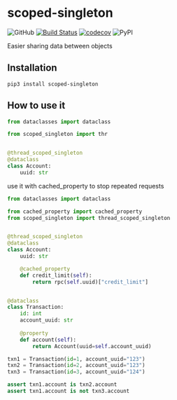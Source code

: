 # scoped-singleton
![GitHub](https://img.shields.io/github/license/Ed-XCF/scoped-singleton)
[![Build Status](https://app.travis-ci.com/Ed-XCF/redis-property.svg?branch=main)](https://app.travis-ci.com/Ed-XCF/scoped-singleton)
[![codecov](https://codecov.io/gh/Ed-XCF/scoped-singleton/branch/main/graph/badge.svg?token=J3HnAigB4J)](undefined)
![PyPI](https://img.shields.io/pypi/v/scoped-singleton)

Easier sharing data between objects

## Installation
```shell
pip3 install scoped-singleton
```

## How to use it
```python
from dataclasses import dataclass

from scoped_singleton import thr


@thread_scoped_singleton
@dataclass
class Account:
    uuid: str
```

use it with cached_property to stop repeated requests

```python
from dataclasses import dataclass

from cached_property import cached_property
from scoped_singleton import thread_scoped_singleton


@thread_scoped_singleton
@dataclass
class Account:
    uuid: str

    @cached_property
    def credit_limit(self):
        return rpc(self.uuid)["credit_limit"]


@dataclass
class Transaction:
    id: int
    account_uuid: str
    
    @property
    def account(self):
        return Account(uuid=self.account_uuid)

txn1 = Transaction(id=1, account_uuid="123")
txn2 = Transaction(id=2, account_uuid="123")
txn3 = Transaction(id=3, account_uuid="124")

assert txn1.account is txn2.account
assert txn1.account is not txn3.account
```
